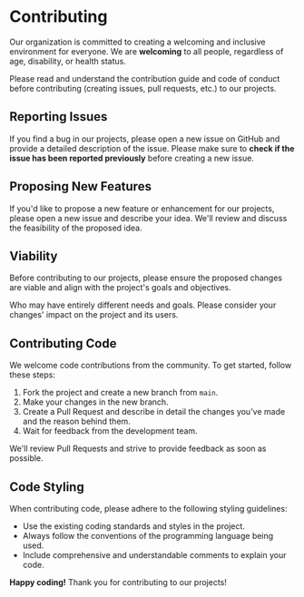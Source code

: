 # Contributing

Our organization is committed to creating a welcoming and inclusive environment for everyone. We are **welcoming** to all people, regardless of age, disability, or health status.

Please read and understand the contribution guide and code of conduct before contributing (creating issues, pull requests, etc.) to our projects.

## Reporting Issues

If you find a bug in our projects, please open a new issue on GitHub and provide a detailed description of the issue. Please make sure to **check if the issue has been reported previously** before creating a new issue.

## Proposing New Features

If you'd like to propose a new feature or enhancement for our projects, please open a new issue and describe your idea. We'll review and discuss the feasibility of the proposed idea.

## Viability

Before contributing to our projects, please ensure the proposed changes are viable and align with the project's goals and objectives. 

Who may have entirely different needs and goals. Please consider your changes' impact on the project and its users.

## Contributing Code

We welcome code contributions from the community. To get started, follow these steps:

1. Fork the project and create a new branch from `main`.
2. Make your changes in the new branch.
3. Create a Pull Request and describe in detail the changes you've made and the reason behind them.
4. Wait for feedback from the development team.

We'll review Pull Requests and strive to provide feedback as soon as possible.

## Code Styling

When contributing code, please adhere to the following styling guidelines:

- Use the existing coding standards and styles in the project.
- Always follow the conventions of the programming language being used.
- Include comprehensive and understandable comments to explain your code.

**Happy coding!** Thank you for contributing to our projects!
